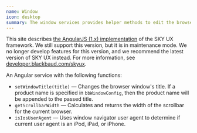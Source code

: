 ```yaml
---
name: Window
icon: desktop
summary: The window services provides helper methods to edit the browser’s window title and to obtain the browser’s scrollbar width.
---
```


<bb-alert bb-alert-type="warning">This site describes <a href="https://angularjs.org/">the AngularJS (1.x) implementation</a> of the SKY UX framework. We still support this version, but it is in maintenance mode. We no longer develop features for this version, and we recommend the latest version of SKY UX instead. For more information, see <a href="https://developer.blackbaud.com/skyux">developer.blackbaud.com/skyux</a>.</bb-alert>


An Angular service with the following functions:

  - `setWindowTitle(title)` &mdash; Changes the browser window's title. If a product name is specified in `bbWindowConfig`, then the product name will be appended to the passed title.
  - `getScrollbarWidth` &mdash; Calculates and returns the width of the scrollbar for the current browser.
  - `isIosUserAgent` &mdash; Uses window navigator user agent to determine if current user agent is an iPod, iPad, or iPhone.
